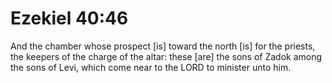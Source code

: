 # Ezekiel 40:46

And the chamber whose prospect [is] toward the north [is] for the priests, the keepers of the charge of the altar: these [are] the sons of Zadok among the sons of Levi, which come near to the LORD to minister unto him.